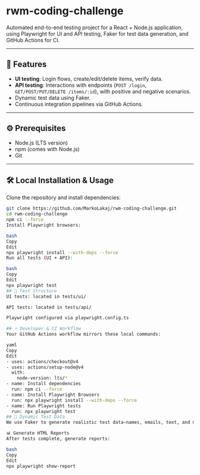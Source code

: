 # rwm-coding-challenge

Automated end-to-end testing project for a React + Node.js application, using Playwright for UI and API testing, Faker for test data generation, and GitHub Actions for CI.

---

## 🚀 Features

- **UI testing**: Login flows, create/edit/delete items, verify data.
- **API testing**: Interactions with endpoints (`POST /login`, `GET/POST/PUT/DELETE /items/:id`), with positive and negative scenarios.
- Dynamic test data using Faker.
- Continuous integration pipelines via GitHub Actions.

---

## ⚙️ Prerequisites

- Node.js (LTS version)
- npm (comes with Node.js)
- Git

---

## 🛠️ Local Installation & Usage

Clone the repository and install dependencies:
```bash
git clone https://github.com/MarkoLakaj/rwm-coding-challenge.git
cd rwm-coding-challenge
npm ci --force
Install Playwright browsers:

bash
Copy
Edit
npx playwright install --with-deps --force
Run all tests (UI + API):

bash
Copy
Edit
npx playwright test
## 🧪 Test Structure
UI tests: located in tests/ui/

API tests: located in tests/api/

Playwright configured via playwright.config.ts

## ⚡ Developer & CI Workflow
Your GitHub Actions workflow mirrors these local commands:

yaml
Copy
Edit
- uses: actions/checkout@v4
- uses: actions/setup-node@v4
  with:
    node-version: lts/*
- name: Install dependencies
  run: npm ci --force
- name: Install Playwright Browsers
  run: npx playwright install --with-deps --force
- name: Run Playwright tests
  run: npx playwright test
## 🧩 Dynamic Test Data
We use Faker to generate realistic test data—names, emails, text, and more—making tests more robust and less brittle.

📊 Generate HTML Reports
After tests complete, generate reports:

bash
Copy
Edit
npx playwright show-report
